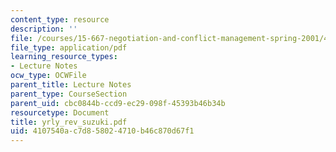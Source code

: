 ```yaml
---
content_type: resource
description: ''
file: /courses/15-667-negotiation-and-conflict-management-spring-2001/4107540ac7d858024710b46c870d67f1_yrly_rev_suzuki.pdf
file_type: application/pdf
learning_resource_types:
- Lecture Notes
ocw_type: OCWFile
parent_title: Lecture Notes
parent_type: CourseSection
parent_uid: cbc0844b-ccd9-ec29-098f-45393b46b34b
resourcetype: Document
title: yrly_rev_suzuki.pdf
uid: 4107540a-c7d8-5802-4710-b46c870d67f1
---
```

